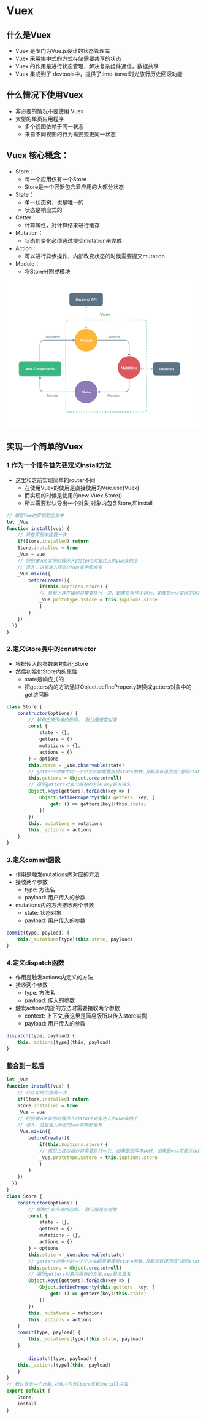 # Vuex

## 什么是Vuex
- Vuex 是专门为Vue.js设计的状态管理库
- Vuex 采用集中式的方式存储需要共享的状态
- Vuex 的作用是进行状态管理，解决复杂组件通信，数据共享
- Vuex 集成到了 devtools中，提供了time-travel时光旅行历史回滚功能

## 什么情况下使用Vuex
- 非必要的情况不要使用 Vuex
- 大型的单页应用程序
  - 多个视图依赖于同一状态
  - 来自不同视图的行为需要变更同一状态


## Vuex 核心概念：
- Store：
  - 每一个应用仅有一个Store
  - Store是一个容器包含着应用的大部分状态
- State：
  - 单一状态树，也是唯一的
  - 状态是响应式的
- Getter：
  - 计算属性，对计算结果进行缓存
- Mutation：
  - 状态的变化必须通过提交mutation来完成
- Action：
  - 可以进行异步操作，内部改变状态的时候需要提交mutation
- Module：
  - 将Store分割成模块

![Vuex核心](./image/Vuex核心.png)

## 实现一个简单的Vuex

### 1.作为一个插件首先要定义install方法
- 这里和之前实现简单的router不同
  - 在使用Vuex的使用是直接使用的Vue.use(Vuex)
  - 而实现的时候是使用的new Vuex.Store() 
  - 所以需要默认导出一个对象,对象内包含Store,和install

```JavaScript
// 缓存Vue的实例到全局中
let _Vue
function install(vue) {
    // 只在实例中挂载一次
    if(Store.installed) return
    Store.installed = true
    _Vue = vue
    // 把创建vue实例时候传入的store对象注入的vue实例上
    // 混入，这里混入所有的vue实例都会有
    _Vue.mixin({
        beforeCreate(){
            if(this.$options.store) {
            // 原型上挂在操作只需要执行一次，如果是组件不执行，如果是vue实例才执行
            _Vue.prototype.$store = this.$options.store
            }     
        }
    })
  })
}
```

### 2.定义Store类中的constructor

- 根据传入的参数来初始化Store
- 然后初始化Store内的属性
  - state是响应式的
  - 把getters内的方法通过Object.defineProperty转换成getters对象中的get访问器

```javascript
class Store {
    constructor(options) {
        // 解构出来传递的选项， 默认值是空对像
        const {
            state = {},
            getters = {}
            mutations = {},
            actions = {}
        } = options
        this.state = _Vue.observable(state)
        // getters对象中的一个个方法都需要接受state参数,且都具有返回值(返回state简单处理的结果)
        this.getters = Object.create(null)
        // 遍历getters对象内所有的方法,key是方法名
        Object.keys(getters).forEach(key => {
            Object.defineProperty(this.getters, key, {
                get: () => getters[key](this.state)
            })
        })
        this._mutations = mutations
        this._actions = actions
    }
}
```

### 3.定义commit函数

- 作用是触发mutations内对应的方法
- 接收两个参数
  - type: 方法名
  - payload: 用户传入的参数
- mutations内的方法接收两个参数
  - state: 状态对象
  - payload: 用户传入的参数
```javascript
commit(type, payload) {
    this._mutations[type](this.state, payload)
}
```

### 4.定义dispatch函数

- 作用是触发actions内定义的方法
- 接收两个参数
  - type: 方法名
  - payload: 传入的参数
- 触发actions内部的方法时需要接收两个参数
  - context: 上下文,我这里是简易版所以传入store实例
  - payload: 用户传入的参数
```JavaScript
dispatch(type, payload) {
    this._actions[type](this, payload)
}
```

### 整合到一起后
```javascript
let _Vue
function install(vue) {
    // 只在实例中挂载一次
    if(Store.installed) return
    Store.installed = true
    _Vue = vue
    // 把创建vue实例时候传入的store对象注入的vue实例上
    // 混入，这里混入所有的vue实例都会有
    _Vue.mixin({
        beforeCreate(){
            if(this.$options.store) {
            // 原型上挂在操作只需要执行一次，如果是组件不执行，如果是vue实例才执行
            _Vue.prototype.$store = this.$options.store
            }     
        }
    })
  })
}
class Store {
    constructor(options) {
        // 解构出来传递的选项， 默认值是空对像
        const {
            state = {},
            getters = {}
            mutations = {},
            actions = {}
        } = options
        this.state = _Vue.observable(state)
        // getters对象中的一个个方法都需要接受state参数,且都具有返回值(返回state简单处理的结果)
        this.getters = Object.create(null)
        // 遍历getters对象内所有的方法,key是方法名
        Object.keys(getters).forEach(key => {
            Object.defineProperty(this.getters, key, {
                get: () => getters[key](this.state)
            })
        })
        this._mutations = mutations
        this._actions = actions
    } 
    commit(type, payload) {
        this._mutations[type](this.state, payload)
    }

        dispatch(type, payload) {
    this._actions[type](this, payload)
    }
}
// 默认导出一个对象,对象内包含Store类和install方法
export default {
    Store,
    install
}
```